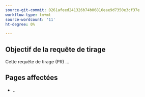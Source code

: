 ```yaml
---
source-git-commit: 0261afeed241326b74b06816eae9d7350e3cf37e
workflow-type: tm+mt
source-wordcount: '11'
ht-degree: 0%

---
```

## Objectif de la requête de tirage

Cette requête de tirage (PR) ...

## Pages affectées

<!-- It is a best practice to list the affected pages on experienceleague.adobe.com (URLs). Not necessary for large numbers of files. Including both production and staging/review URLs is most helpful. -->

- ..


<!--
If you are fixing a GitHub issue, using the GitHub keyword format (https://help.github.com/en/articles/closing-issues-using-keywords#closing-an-issue-in-a-different-repository) closes the issue when this pull request is merged. Example: `Fixes #1234`.

`main` is the default branch. Merged pull requests to `main` go live on the site automatically. Any requested changes to content on the `main` branch must be related to the released product. Any content related to future releases should be merged to the corresponding `develop` branch.

-->

